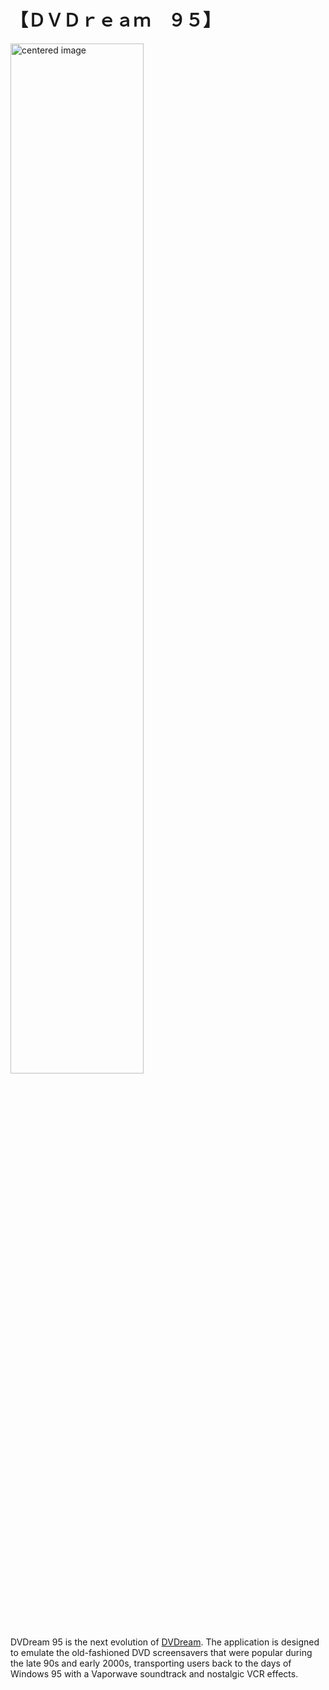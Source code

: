 
# 【ＤＶＤｒｅａｍ　９５】

<img src="https://user-images.githubusercontent.com/76632760/222923761-62d5a4e1-2292-49e6-b2f4-3e14b7b3b55e.jpg" width="65%" alt="centered image">

DVDream 95 is the next evolution of [DVDream](https://github.com/jbecker7/DVDream). The application is designed to emulate the old-fashioned DVD screensavers that were popular during the late 90s and early 2000s, transporting users back to the days of Windows 95 with a Vaporwave soundtrack and nostalgic VCR effects.
